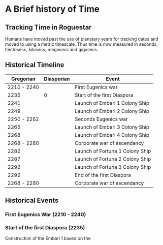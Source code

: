 # A Brief history of Time



## Tracking Time in Roguestar

Humans have moved past the use of planetary years for tracking dates and moved to using a metric timescale. Thus time
is now measured in seconds, hectosecs, kilosecs, megasecs and gigasecs.

## Historical Timeline

| Gregorian   | Diasporian | Event                                 |
|-------------|------------|---------------------------------------|
| 2210 - 2240 |            | First Eugenics war                    |
| 2235        | 0          | Start of the first Diaspora           |
| 2241        |            | Launch of Embari 1 Colony Ship        |
| 2249        |            | Launch of Embari 2 Colony Ship        |
| 2250 - 2262 |            | Seconds Eugenics war                  |
| 2265        |            | Launch of Embari 3 Colony Ship        |
| 2268        |            | Launch of Embari 4 Colony Ship        |
| 2268 - 2280 |            | Corporate war of ascendancy           |
| 2282        |            | Launch of Fortuna 1 Colony Ship       |
| 2287        |            | Launch of Fortuna 2 Colony Ship       |
| 2292        |            | Launch of Fortuna 3 Colony Ship       |
| 2292        |            | End of the first Diaspora             |
| 2268 - 2280 |            | Corporate war of ascendancy           |

## Historical Events

### First Eugenics War (2210 - 2240)

### Start of the first Diaspora (2235)

Construction of the Embari 1 based on the

